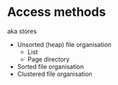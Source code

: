 # Access methods

aka stores

* Unsorted (heap) file organisation
    * List
    * Page directory
* Sorted file organisation
* Clustered file organisation

